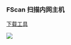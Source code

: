 ### FScan 扫描内网主机

[下载工具](https://github.com/shadow1ng/fscan)

![](https://pic1.imgdb.cn/item/68cccfc9c5157e1a8818f4a2.png)